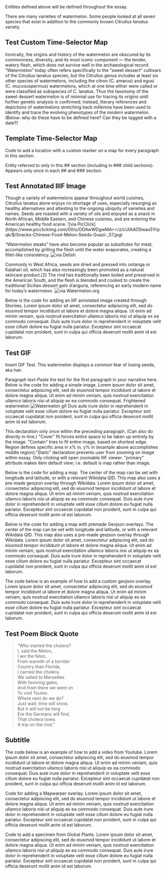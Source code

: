 <param ve-config
       title="Watermelon Test Narrative"
       banner="https://upload.wikimedia.org/wikipedia/commons/thumb/f/f9/Cherry20190331105300.jpg/1024px-Cherry20190331105300.jpg"
       layout="vtl"
       num-maps="x"
       num-specimens="x"
       num-images="x"
       num-primary-sources="x"
       author="Names of Authors">

<param title="Watermelon" eid="Q38645">
<param title="_Citrullus lanatus_" eid="Q17507129">
Entities defined above will be defined throughout the essay.

There are many varieties of watermelon. Some people looked at all seven species that exist in addition to the commonly known _Citrullus lanatus_ variety.
<param ve-image
    title="Watermelon species"
    url="https://scitechdaily.com/images/Watermelon-Diversity.jpg"
    attribution="SciTechDaily"
    fit="contain">
<param ve-image
    url="https://scitechdaily.com/images/Cultivated-Watermelon-Wild-Relatives.jpg"
    title="Watermelon varieties"
    attribution="SciTechDaily"
    fit="contain">
<param ve-map basemap="Esri_WorldPhysical" center="0,50">


## Test Custom Time-Selector Map

<param ve-map time-selector="4000 BCE:2000" basemap="Esri_WorldPhysical" center="15,25" zoom="2" hide-labels>
<param ve-map-layer geojson active url="https://raw.githubusercontent.com/may-wang/test/master/distribution.json" title="Distribution">

Ironically, the origins and history of the watermelon are obscured by its commonness, diversity, and its most iconic component — the tender, watery flesh, which does not survive well in the archaeological record. “Watermelon” today often refers specifically to the “sweet dessert” cultivars of the Citrullus lanatus species, but the Citrullus genus includes at least six other species of watermelons, including the citron (C. amarus) and egusi (C. mucosospermus) watermelons, which at one time either were called or were classified as subspecies of C. lanatus.  Thus the taxonomy of the sweet dessert watermelon is of minimal use for tracing its origins until further genetic analysis is confirmed; instead, literary references and depictions of watermelons stretching back millennia have been used to identify and trace the evolving phenotypes of the modern watermelon.
(Below: why do these have to be defined here? Can they be tagged with a date?)
<param title="Quseir al-Qadim" eid="Q310751" fill="#dcffc7">
<param title="Greece" eid="Q41" fill="#ffd080">

## Template Time-Selector Map

<param ve-map time-selector="7300 BCE:0" basemap="Esri_WorldPhysical" center="25,50" zoom="1" hide-labels>
<param ve-map-layer geojson active url="https://raw.githubusercontent.com/may-wang/visual-essays/master/docs/geojson/cities.json" date-field="inception" title="Cities">

Code to add a location with a custom marker on a map for every paragraph in this section.

Entity referred to only in this ## section (including in ### child sections). Appears only once in each ## and ### section.

## Test Annotated IIIF Image
<param ve-storiiies id="761fh">
Though a variety of watermelons appear throughout world cuisines, Citrullus lanatus alone enjoys no shortage of uses, especially resurging as healthy alternatives and attesting to the ongoing ubiquity of varieties and names. Seeds are roasted with a variety of oils and enjoyed as a snack in North African, Middle Eastern, and Chinese cuisines, and are entering the American healthy food scene. 
![via PicClick](https://www.picclickimg.com/00/s/ODAwWDgwMA==/z/cUIAAOSwax5Yrpqk/$/Snacks-Chinese-Food-Melon-Seeds-Guazi-_57.jpg)

“Watermelon steaks” have also become popular as substitutes for meat,  accomplished by grilling the flesh until the water evaporates, creating a fillet-like consistency.
![via Delish](https://hips.hearstapps.com/hmg-prod.s3.amazonaws.com/images/screen-shot-2020-01-13-at-4-09-46-pm-1578949797.png)

Commonly in West Africa, seeds are dried and pressed into ootanga or Kalahari oil, which has also increasingly been promoted as a natural skincare product.[2] The rind has traditionally been boiled and preserved in the American South, and the flesh is blended and cooked to create the traditional Sicilian dessert gelo d’anguria, referencing an early modern name for today’s watermelon.
![via Watermelon.org](https://www.watermelon.org/wp-content/uploads/2019/11/watermelon-rind-pickles.jpg)

Below is the code for adding an IIIF annotated image created through Storiiies. Lorem ipsum dolor sit amet, consectetur adipiscing elit, sed do eiusmod tempor incididunt ut labore et dolore magna aliqua. Ut enim ad minim veniam, quis nostrud exercitation ullamco laboris nisi ut aliquip ex ea commodo consequat. Duis aute irure dolor in reprehenderit in voluptate velit esse cillum dolore eu fugiat nulla pariatur. Excepteur sint occaecat cupidatat non proident, sunt in culpa qui officia deserunt mollit anim id est laborum.

## Test GIF
Insert GIF Test. This watermelon displays a common fear of losing seeds, aka hair.
<param ve-image
title="Watermelon gif"
url="https://media3.giphy.com/media/yeMg2ckHHvrOw/giphy.gif"
fit="contain">

Paragraph text-Paste the text for the first paragraph in your narrative here. Below is the code for adding a simple image. Lorem ipsum dolor sit amet, consectetur adipiscing elit, sed do eiusmod tempor incididunt ut labore et dolore magna aliqua. Ut enim ad minim veniam, quis nostrud exercitation ullamco laboris nisi ut aliquip ex ea commodo consequat. Frightened watermelon ![Watermelon gif](https://media3.giphy.com/media/yeMg2ckHHvrOw/giphy.gif) Duis aute irure dolor in reprehenderit in voluptate velit esse cillum dolore eu fugiat nulla pariatur. Excepteur sint occaecat cupidatat non proident, sunt in culpa qui officia deserunt mollit anim id est laborum.
<param ve-image
static
title="Tidal basin cherry blossom" url="https://upload.wikimedia.org/wikipedia/commons/2/2a/Tidal_basin_cherry_blossom_closeup.JPG"
       fit="cover"
       region="pct:25,25,50,50"
       attribution="Wikimedia Commons">
This declaration only once within the preceding paragraph. (Can also do directly in-line.) "Cover" fit forces entire space to be taken up entirely by the image. "Contain" tries to  fit entire image, based on shortest edge. Region defines specific area in  x% in, y% in (example above accomplishes middle region)."Static" declaration prevents user from zooming on image within essay. Only clicking will open zoomable IIIF viewer.
<param ve-map primary center="Q61">
"primary" attribute makes item default view;  i.e. default is map rather than image.

Below is the code for adding a map. The center of the map can be set with longitude and latitude, or with a relevant Wikidata QID. This map also uses a pre-made geojson overlay through Wikidata. Lorem ipsum dolor sit amet, consectetur adipiscing elit, sed do eiusmod tempor incididunt ut labore et dolore magna aliqua. Ut enim ad minim veniam, quis nostrud exercitation ullamco laboris nisi ut aliquip ex ea commodo consequat. Duis aute irure dolor in reprehenderit in voluptate velit esse cillum dolore eu fugiat nulla pariatur. Excepteur sint occaecat cupidatat non proident, sunt in culpa qui officia deserunt mollit anim id est laborum.
<param ve-map center="Q17" zoom="5" basemap="Esri_WorldPhysical">

Below is the code for adding a map with premade Geojson overlays. The center of the map can be set with longitude and latitude, or with a relevant Wikidata QID. This map also uses a pre-made geojson overlay through Wikidata. Lorem ipsum dolor sit amet, consectetur adipiscing elit, sed do eiusmod tempor incididunt ut labore et dolore magna aliqua. Ut enim ad minim veniam, quis nostrud exercitation ullamco laboris nisi ut aliquip ex ea commodo consequat. Duis aute irure dolor in reprehenderit in voluptate velit esse cillum dolore eu fugiat nulla pariatur. Excepteur sint occaecat cupidatat non proident, sunt in culpa qui officia deserunt mollit anim id est laborum.
<param ve-map prefer-geojson center="Q17" zoom="5" basemap="Esri_WorldPhysical">
<param title="Italy" eid="Q38">
<param title="Iran" eid="Q794">

The code below is an example of how to add a custom geojson overlay. Lorem ipsum dolor sit amet, consectetur adipiscing elit, sed do eiusmod tempor incididunt ut labore et dolore magna aliqua. Ut enim ad minim veniam, quis nostrud exercitation ullamco laboris nisi ut aliquip ex ea commodo consequat. Duis aute irure dolor in reprehenderit in voluptate velit esse cillum dolore eu fugiat nulla pariatur. Excepteur sint occaecat cupidatat non proident, sunt in culpa qui officia deserunt mollit anim id est laborum.
<param ve-map center="26.8206, 30.8025" 
    zoom="4"
    basemap="Esri_WorldPhysical">
<param ve-map-layer geojson 
    url="https://github.com/may-wang/test/blob/master/timemap.json" 
    title="Early distribution of watermelons" 
    fill="#FF0000" >

## Test Poem Block Quote

> “Who started the cholera?  
I, said the Melon,  
I am the felon,  
From warmth of a torrider  
Country than Florida,  
I carried the cholera.  
We sailed to Marseilles  
With favoring gales,  
And from there we went on  
To visit Toulon.  
Where next do we do?  
Just wait; time will show.  
But it will not be long  
Ere the Germans will find,  
That cholera loves  
A trip on the rind.”  

## Subtitle

The code below is an example of how to add a video from Youtube. Lorem ipsum dolor sit amet, consectetur adipiscing elit, sed do eiusmod tempor incididunt ut labore et dolore magna aliqua. Ut enim ad minim veniam, quis nostrud exercitation ullamco laboris nisi ut aliquip ex ea commodo consequat. Duis aute irure dolor in reprehenderit in voluptate velit esse cillum dolore eu fugiat nulla pariatur. Excepteur sint occaecat cupidatat non proident, sunt in culpa qui officia deserunt mollit anim id est laborum.
<param ve-video id="jk0ic0D0MRo" title="Hanami">

Code for adding a Mapwarper overlay. Lorem ipsum dolor sit amet, consectetur adipiscing elit, sed do eiusmod tempor incididunt ut labore et dolore magna aliqua. Ut enim ad minim veniam, quis nostrud exercitation ullamco laboris nisi ut aliquip ex ea commodo consequat. Duis aute irure dolor in reprehenderit in voluptate velit esse cillum dolore eu fugiat nulla pariatur. Excepteur sint occaecat cupidatat non proident, sunt in culpa qui officia deserunt mollit anim id est laborum.
<param ve-map center="38.88,-77.03" zoom="14">
<param ve-map-layer mapwarper title="Cherry festival map" mapwarper-id="37798" active>

Code to add a specimen from Global Plants. Lorem ipsum dolor sit amet, consectetur adipiscing elit, sed do eiusmod tempor incididunt ut labore et dolore magna aliqua. Ut enim ad minim veniam, quis nostrud exercitation ullamco laboris nisi ut aliquip ex ea commodo consequat. Duis aute irure dolor in reprehenderit in voluptate velit esse cillum dolore eu fugiat nulla pariatur. Excepteur sint occaecat cupidatat non proident, sunt in culpa qui officia deserunt mollit anim id est laborum.
<param ve-plant-specimen eid="Q12844029" max="1" reverse="true">

